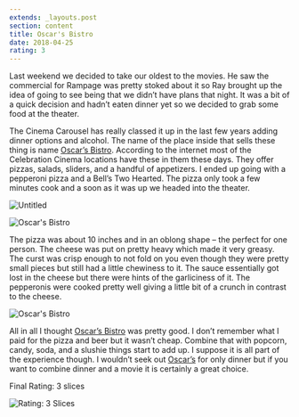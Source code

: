 ```yaml
---
extends: _layouts.post
section: content
title: Oscar's Bistro
date: 2018-04-25
rating: 3
---
```


Last weekend we decided to take our oldest to the movies. He saw the commercial for Rampage was pretty stoked about it so Ray brought up the idea of going to see being that we didn’t have plans that night. It was a bit of a quick decision and hadn’t eaten dinner yet so we decided to grab some food at the theater.

The Cinema Carousel has really classed it up in the last few years adding dinner options and alcohol. The name of the place inside that sells these thing is name [Oscar’s Bistro](https://www.facebook.com/pages/Oscars-Bistro/188748958167494). According to the internet most of the Celebration Cinema locations have these in them these days. They offer pizzas, salads, sliders, and a handful of appetizers. I ended up going with a pepperoni pizza and a Bell’s Two Hearted. The pizza only took a few minutes cook and a soon as it was up we headed into the theater.

![Untitled](https://farm2.staticflickr.com/1780/42962369992_bdd294684e.jpg)

![Oscar's Bistro](https://farm1.staticflickr.com/803/39662423250_c8c7196142.jpg)

The pizza was about 10 inches and in an oblong shape – the perfect for one person. The cheese was put on pretty heavy which made it very greasy. The curst was crisp enough to not fold on you even though they were pretty small pieces but still had a little chewiness to it. The sauce essentially got lost in the cheese but there were hints of the garliciness of it. The pepperonis were cooked pretty well giving a little bit of a crunch in contrast to the cheese.

![Oscar's Bistro](https://farm1.staticflickr.com/893/39662419800_da2ae1a7a7.jpg)

All in all I thought [Oscar’s Bistro](https://www.facebook.com/pages/Oscars-Bistro/188748958167494) was pretty good. I don’t remember what I paid for the pizza and beer but it wasn’t cheap. Combine that with popcorn, candy, soda, and a slushie things start to add up. I suppose it is all part of the experience though. I wouldn’t seek out [Oscar’s](https://www.facebook.com/pages/Oscars-Bistro/188748958167494) for only dinner but if you want to combine dinner and a movie it is certainly a great choice.

Final Rating: 3 slices

![Rating: 3 Slices](/assets/img/pizza3_sm.jpg)